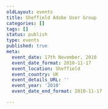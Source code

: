 ```yaml
---
oldLayout: events
title: Sheffield Adobe User Group
categories: []
tags: []
status: publish
type: events
published: true
meta:
  event_date: 17th November, 2010
  event_date_format: 2010-11-17
  event_location: Sheffield
  event_country: UK
  event_details_URL: ''
  event_year: '2010'
  event_date_end_format: 2010-11-17

---
```

